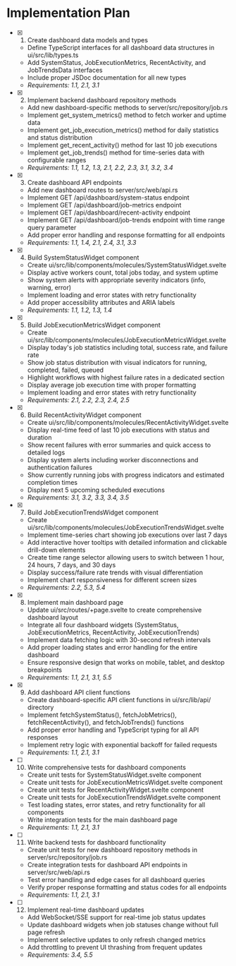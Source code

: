 # Implementation Plan

- [x] 1. Create dashboard data models and types
  - Define TypeScript interfaces for all dashboard data structures in ui/src/lib/types.ts
  - Add SystemStatus, JobExecutionMetrics, RecentActivity, and JobTrendsData interfaces
  - Include proper JSDoc documentation for all new types
  - _Requirements: 1.1, 2.1, 3.1_

- [x] 2. Implement backend dashboard repository methods
  - Add new dashboard-specific methods to server/src/repository/job.rs
  - Implement get_system_metrics() method to fetch worker and uptime data
  - Implement get_job_execution_metrics() method for daily statistics and status distribution
  - Implement get_recent_activity() method for last 10 job executions
  - Implement get_job_trends() method for time-series data with configurable ranges
  - _Requirements: 1.1, 1.2, 1.3, 2.1, 2.2, 2.3, 3.1, 3.2, 3.4_

- [x] 3. Create dashboard API endpoints
  - Add new dashboard routes to server/src/web/api.rs
  - Implement GET /api/dashboard/system-status endpoint
  - Implement GET /api/dashboard/job-metrics endpoint  
  - Implement GET /api/dashboard/recent-activity endpoint
  - Implement GET /api/dashboard/job-trends endpoint with time range query parameter
  - Add proper error handling and response formatting for all endpoints
  - _Requirements: 1.1, 1.4, 2.1, 2.4, 3.1, 3.3_

- [x] 4. Build SystemStatusWidget component
  - Create ui/src/lib/components/molecules/SystemStatusWidget.svelte
  - Display active workers count, total jobs today, and system uptime
  - Show system alerts with appropriate severity indicators (info, warning, error)
  - Implement loading and error states with retry functionality
  - Add proper accessibility attributes and ARIA labels
  - _Requirements: 1.1, 1.2, 1.3, 1.4_

- [x] 5. Build JobExecutionMetricsWidget component
  - Create ui/src/lib/components/molecules/JobExecutionMetricsWidget.svelte
  - Display today's job statistics including total, success rate, and failure rate
  - Show job status distribution with visual indicators for running, completed, failed, queued
  - Highlight workflows with highest failure rates in a dedicated section
  - Display average job execution time with proper formatting
  - Implement loading and error states with retry functionality
  - _Requirements: 2.1, 2.2, 2.3, 2.4, 2.5_

- [x] 6. Build RecentActivityWidget component
  - Create ui/src/lib/components/molecules/RecentActivityWidget.svelte
  - Display real-time feed of last 10 job executions with status and duration
  - Show recent failures with error summaries and quick access to detailed logs
  - Display system alerts including worker disconnections and authentication failures
  - Show currently running jobs with progress indicators and estimated completion times
  - Display next 5 upcoming scheduled executions
  - _Requirements: 3.1, 3.2, 3.3, 3.4, 3.5_

- [x] 7. Build JobExecutionTrendsWidget component
  - Create ui/src/lib/components/molecules/JobExecutionTrendsWidget.svelte
  - Implement time-series chart showing job executions over last 7 days
  - Add interactive hover tooltips with detailed information and clickable drill-down elements
  - Create time range selector allowing users to switch between 1 hour, 24 hours, 7 days, and 30 days
  - Display success/failure rate trends with visual differentiation
  - Implement chart responsiveness for different screen sizes
  - _Requirements: 2.2, 5.3, 5.4_

- [x] 8. Implement main dashboard page
  - Update ui/src/routes/+page.svelte to create comprehensive dashboard layout
  - Integrate all four dashboard widgets (SystemStatus, JobExecutionMetrics, RecentActivity, JobExecutionTrends)
  - Implement data fetching logic with 30-second refresh intervals
  - Add proper loading states and error handling for the entire dashboard
  - Ensure responsive design that works on mobile, tablet, and desktop breakpoints
  - _Requirements: 1.1, 2.1, 3.1, 5.5_

- [x] 9. Add dashboard API client functions
  - Create dashboard-specific API client functions in ui/src/lib/api/ directory
  - Implement fetchSystemStatus(), fetchJobMetrics(), fetchRecentActivity(), and fetchJobTrends() functions
  - Add proper error handling and TypeScript typing for all API responses
  - Implement retry logic with exponential backoff for failed requests
  - _Requirements: 1.1, 2.1, 3.1_

- [ ] 10. Write comprehensive tests for dashboard components
  - Create unit tests for SystemStatusWidget.svelte component
  - Create unit tests for JobExecutionMetricsWidget.svelte component  
  - Create unit tests for RecentActivityWidget.svelte component
  - Create unit tests for JobExecutionTrendsWidget.svelte component
  - Test loading states, error states, and retry functionality for all components
  - Write integration tests for the main dashboard page
  - _Requirements: 1.1, 2.1, 3.1_

- [ ] 11. Write backend tests for dashboard functionality
  - Create unit tests for new dashboard repository methods in server/src/repository/job.rs
  - Create integration tests for dashboard API endpoints in server/src/web/api.rs
  - Test error handling and edge cases for all dashboard queries
  - Verify proper response formatting and status codes for all endpoints
  - _Requirements: 1.1, 2.1, 3.1_

- [ ] 12. Implement real-time dashboard updates
  - Add WebSocket/SSE support for real-time job status updates
  - Update dashboard widgets when job statuses change without full page refresh
  - Implement selective updates to only refresh changed metrics
  - Add throttling to prevent UI thrashing from frequent updates
  - _Requirements: 3.4, 5.5_